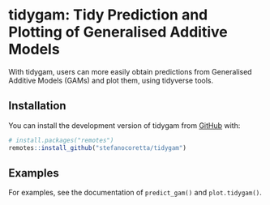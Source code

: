 
<!-- README.md is generated from README.Rmd. Please edit that file -->

# tidygam: Tidy Prediction and Plotting of Generalised Additive Models

<!-- badges: start -->
<!-- badges: end -->

With tidygam, users can more easily obtain predictions from Generalised
Additive Models (GAMs) and plot them, using tidyverse tools.

## Installation

You can install the development version of tidygam from
[GitHub](https://github.com/) with:

``` r
# install.packages("remotes")
remotes::install_github("stefanocoretta/tidygam")
```

## Examples

For examples, see the documentation of `predict_gam()` and
`plot.tidygam()`.
